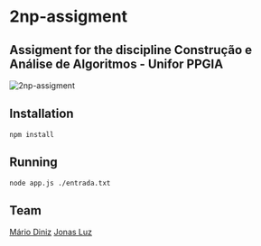 # 2np-assigment 

## Assigment for the discipline Construção e Análise de Algoritmos - Unifor PPGIA
![2np-assigment](https://user-images.githubusercontent.com/1095436/26934743-9d63a444-4c40-11e7-96cd-ffff03cc46ab.png)

## Installation

    npm install

## Running

    node app.js ./entrada.txt

## Team
  [Mário Diniz](https://github.com/mariohd)
  [Jonas Luz](https://github.com/jonasluz)
